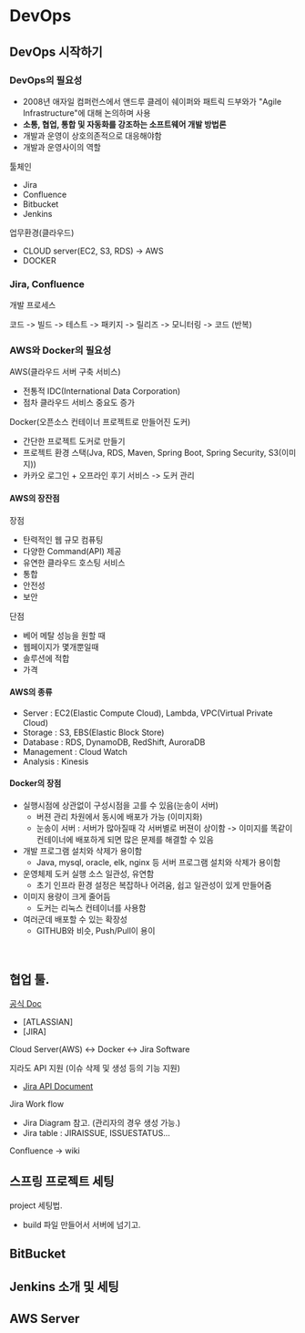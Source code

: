 # DevOps

## DevOps 시작하기

### DevOps의 필요성

- 2008년 애자일 컴퍼런스에서 앤드루 클레이 쉐이퍼와 패트릭 드부와가 "Agile Infrastructure"에 대해 논의하며 사용
- **소통, 협업, 통합 및 자동화를 강조하는 소프트웨어 개발 방법론**
- 개발과 운영이 상호의존적으로 대응해야함
- 개발과 운영사이의 역할

툴체인

- Jira
- Confluence
- Bitbucket
- Jenkins

업무환경(클라우드)

- CLOUD server(EC2, S3, RDS) -> AWS
- DOCKER

### Jira, Confluence

개발 프로세스

코드 -> 빌드 -> 테스트 -> 패키지 -> 릴리즈 -> 모니터링 -> 코드 (반복)

### AWS와 Docker의 필요성

AWS(클라우드 서버 구축 서비스)

- 전통적 IDC(International Data Corporation)
- 점차 클라우드 서비스 중요도 증가

Docker(오픈소스 컨테이너 프로젝트로 만들어진 도커)

- 간단한 프로젝트 도커로 만들기
- 프로젝트 환경 스택(Jva, RDS, Maven, Spring Boot, Spring Security, S3(이미지))
- 카카오 로그인 + 오프라인 후기 서비스 -> 도커 관리

#### AWS의 장잔점

장점

- 탄력적인 웹 규모 컴퓨팅
- 다양한 Command(API) 제공
- 유연한 클라우드 호스팅 서비스
- 통합
- 안전성
- 보안

단점

- 베어 메탈 성능을 원할 때
- 웹페이지가 몇개뿐일때
- 솔루션에 적합
- 가격

#### AWS의 종류

- Server : EC2(Elastic Compute Cloud), Lambda, VPC(Virtual Private Cloud)
- Storage : S3, EBS(Elastic Block Store)
- Database : RDS, DynamoDB, RedShift, AuroraDB
- Management : Cloud Watch
- Analysis : Kinesis

#### Docker의 장점

- 실행시점에 상관없이 구성시점을 고를 수 있음(눈송이 서버)
  - 버젼 관리 차원에서 동시에 배포가 가능 (이미지화)
  - 눈송이 서버 : 서버가 많아질때 각 서버별로 버젼이 상이함 -> 이미지를 똑같이 컨테이너에 배포하게 되면 많은 문제를 해결할 수 있음
- 개발 프로그램 설치와 삭제가 용이함
  - Java, mysql, oracle, elk, nginx 등 서버 프로그램 설치와 삭제가 용이함
- 운영체제 도커 실행 소스 일관성, 유연함
  - 초기 인프라 환경 설정은 복잡하나 어려움, 쉽고 일관성이 있게 만들어줌
- 이미지 용량이 크게 줄어듬
  - 도커는 리눅스 컨테이너를 사용함
- 여러군데 배포할 수 있는 확장성
  - GITHUB와 비슷, Push/Pull이 용이

<br/>

## 협업 툴.

[공식 Doc](https://www.atlassian.com/ko)

- [ATLASSIAN]
- [JIRA]

Cloud Server(AWS) <-> Docker <-> Jira Software

지라도 API 지원 (이슈 삭제 및 생성 등의 기능 지원)

- [Jira API Document](https://docs.atlassian.com/software/jira/docs/api/REST/7.6.1/)

Jira Work flow

- Jira Diagram 참고. (관리자의 경우 생성 가능.)
- Jira table : JIRAISSUE, ISSUESTATUS...

Confluence -> wiki

## 스프링 프로젝트 세팅

project 세팅법.

- build 파일 만들어서 서버에 넘기고.

## BitBucket

## Jenkins 소개 및 세팅

## AWS Server
